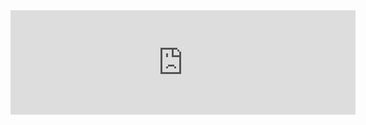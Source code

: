 <iframe src="https://itch.io/embed/1916151" width="552" height="167" frameborder="0"><a href="https://bomnocraft.itch.io/kill-oranges-3d">Kill Oranges 3D by bomnocraft</a></iframe>
